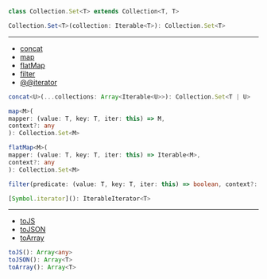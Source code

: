 ```ts
class Collection.Set<T> extends Collection<T, T>
```

```ts
Collection.Set<T>(collection: Iterable<T>): Collection.Set<T>
```

---

- [concat](https://facebook.github.io/immutable-js/docs/#/Collection.Set/concat)
- [map](https://facebook.github.io/immutable-js/docs/#/Collection.Set/map)
- [flatMap](https://facebook.github.io/immutable-js/docs/#/Collection.Set/flatMap)
- [filter](https://facebook.github.io/immutable-js/docs/#/Collection.Set/filter)
- [@@iterator](https://facebook.github.io/immutable-js/docs/#/Collection.Set/%5BSymbol.iterator%5D)

```ts
concat<U>(...collections: Array<Iterable<U>>): Collection.Set<T | U>
```

```ts
map<M>(
mapper: (value: T, key: T, iter: this) => M,
context?: any
): Collection.Set<M>
```

```ts
flatMap<M>(
mapper: (value: T, key: T, iter: this) => Iterable<M>,
context?: any
): Collection.Set<M>
```

```ts
filter(predicate: (value: T, key: T, iter: this) => boolean, context?: any): this
```

```ts
[Symbol.iterator](): IterableIterator<T>
```

---

- [toJS](https://facebook.github.io/immutable-js/docs/#/Collection.Set/toJS)
- [toJSON](https://facebook.github.io/immutable-js/docs/#/Collection.Set/toJSON)
- [toArray](https://facebook.github.io/immutable-js/docs/#/Collection.Set/toArray)

```ts
toJS(): Array<any>
toJSON(): Array<T>
toArray(): Array<T>
```
